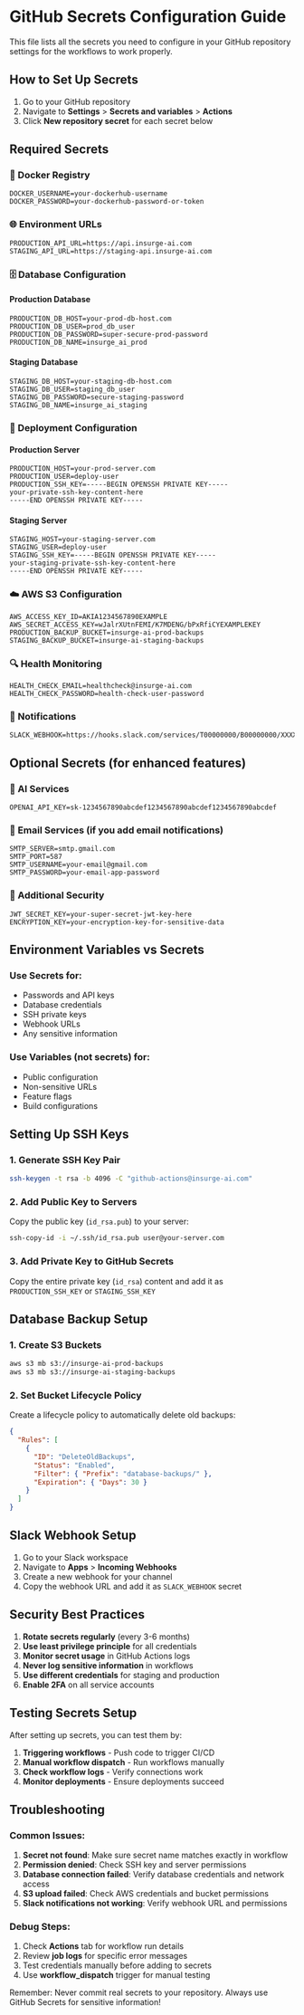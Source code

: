# GitHub Secrets Configuration Guide

This file lists all the secrets you need to configure in your GitHub repository settings for the workflows to work properly.

## How to Set Up Secrets

1. Go to your GitHub repository
2. Navigate to **Settings** > **Secrets and variables** > **Actions**
3. Click **New repository secret** for each secret below

## Required Secrets

### 🐳 Docker Registry

```
DOCKER_USERNAME=your-dockerhub-username
DOCKER_PASSWORD=your-dockerhub-password-or-token
```

### 🌐 Environment URLs

```
PRODUCTION_API_URL=https://api.insurge-ai.com
STAGING_API_URL=https://staging-api.insurge-ai.com
```

### 🗄️ Database Configuration

#### Production Database

```
PRODUCTION_DB_HOST=your-prod-db-host.com
PRODUCTION_DB_USER=prod_db_user
PRODUCTION_DB_PASSWORD=super-secure-prod-password
PRODUCTION_DB_NAME=insurge_ai_prod
```

#### Staging Database

```
STAGING_DB_HOST=your-staging-db-host.com
STAGING_DB_USER=staging_db_user
STAGING_DB_PASSWORD=secure-staging-password
STAGING_DB_NAME=insurge_ai_staging
```

### 🚀 Deployment Configuration

#### Production Server

```
PRODUCTION_HOST=your-prod-server.com
PRODUCTION_USER=deploy-user
PRODUCTION_SSH_KEY=-----BEGIN OPENSSH PRIVATE KEY-----
your-private-ssh-key-content-here
-----END OPENSSH PRIVATE KEY-----
```

#### Staging Server

```
STAGING_HOST=your-staging-server.com
STAGING_USER=deploy-user
STAGING_SSH_KEY=-----BEGIN OPENSSH PRIVATE KEY-----
your-staging-private-ssh-key-content-here
-----END OPENSSH PRIVATE KEY-----
```

### ☁️ AWS S3 Configuration

```
AWS_ACCESS_KEY_ID=AKIA1234567890EXAMPLE
AWS_SECRET_ACCESS_KEY=wJalrXUtnFEMI/K7MDENG/bPxRfiCYEXAMPLEKEY
PRODUCTION_BACKUP_BUCKET=insurge-ai-prod-backups
STAGING_BACKUP_BUCKET=insurge-ai-staging-backups
```

### 🔍 Health Monitoring

```
HEALTH_CHECK_EMAIL=healthcheck@insurge-ai.com
HEALTH_CHECK_PASSWORD=health-check-user-password
```

### 📢 Notifications

```
SLACK_WEBHOOK=https://hooks.slack.com/services/T00000000/B00000000/XXXXXXXXXXXXXXXXXXXXXXXX
```

## Optional Secrets (for enhanced features)

### 🤖 AI Services

```
OPENAI_API_KEY=sk-1234567890abcdef1234567890abcdef1234567890abcdef
```

### 📧 Email Services (if you add email notifications)

```
SMTP_SERVER=smtp.gmail.com
SMTP_PORT=587
SMTP_USERNAME=your-email@gmail.com
SMTP_PASSWORD=your-email-app-password
```

### 🔐 Additional Security

```
JWT_SECRET_KEY=your-super-secret-jwt-key-here
ENCRYPTION_KEY=your-encryption-key-for-sensitive-data
```

## Environment Variables vs Secrets

### Use **Secrets** for:

- Passwords and API keys
- Database credentials
- SSH private keys
- Webhook URLs
- Any sensitive information

### Use **Variables** (not secrets) for:

- Public configuration
- Non-sensitive URLs
- Feature flags
- Build configurations

## Setting Up SSH Keys

### 1. Generate SSH Key Pair

```bash
ssh-keygen -t rsa -b 4096 -C "github-actions@insurge-ai.com"
```

### 2. Add Public Key to Servers

Copy the public key (`id_rsa.pub`) to your server:

```bash
ssh-copy-id -i ~/.ssh/id_rsa.pub user@your-server.com
```

### 3. Add Private Key to GitHub Secrets

Copy the entire private key (`id_rsa`) content and add it as `PRODUCTION_SSH_KEY` or `STAGING_SSH_KEY`

## Database Backup Setup

### 1. Create S3 Buckets

```bash
aws s3 mb s3://insurge-ai-prod-backups
aws s3 mb s3://insurge-ai-staging-backups
```

### 2. Set Bucket Lifecycle Policy

Create a lifecycle policy to automatically delete old backups:

```json
{
  "Rules": [
    {
      "ID": "DeleteOldBackups",
      "Status": "Enabled",
      "Filter": { "Prefix": "database-backups/" },
      "Expiration": { "Days": 30 }
    }
  ]
}
```

## Slack Webhook Setup

1. Go to your Slack workspace
2. Navigate to **Apps** > **Incoming Webhooks**
3. Create a new webhook for your channel
4. Copy the webhook URL and add it as `SLACK_WEBHOOK` secret

## Security Best Practices

1. **Rotate secrets regularly** (every 3-6 months)
2. **Use least privilege principle** for all credentials
3. **Monitor secret usage** in GitHub Actions logs
4. **Never log sensitive information** in workflows
5. **Use different credentials** for staging and production
6. **Enable 2FA** on all service accounts

## Testing Secrets Setup

After setting up secrets, you can test them by:

1. **Triggering workflows** - Push code to trigger CI/CD
2. **Manual workflow dispatch** - Run workflows manually
3. **Check workflow logs** - Verify connections work
4. **Monitor deployments** - Ensure deployments succeed

## Troubleshooting

### Common Issues:

1. **Secret not found**: Make sure secret name matches exactly in workflow
2. **Permission denied**: Check SSH key and server permissions
3. **Database connection failed**: Verify database credentials and network access
4. **S3 upload failed**: Check AWS credentials and bucket permissions
5. **Slack notifications not working**: Verify webhook URL and permissions

### Debug Steps:

1. Check **Actions** tab for workflow run details
2. Review **job logs** for specific error messages
3. Test credentials manually before adding to secrets
4. Use **workflow_dispatch** trigger for manual testing

Remember: Never commit real secrets to your repository. Always use GitHub Secrets for sensitive information!
